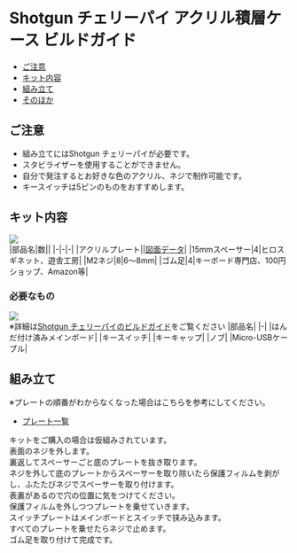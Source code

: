 # Shotgun チェリーパイ アクリル積層ケース ビルドガイド
- [ご注意](#ご注意)
- [キット内容](#キット内容)
- [組み立て](#組み立て)
- [そのほか](#そのほか)
## ご注意
- 組み立てにはShotgun チェリーパイが必要です。
- スタビライザーを使用することができません。
- 自分で発注するとお好きな色のアクリル、ネジで制作可能です。
- キースイッチは5ピンのものをおすすめします。

## キット内容
![](img/IMG_4355C.jpg)  
|部品名|数||
|-|-|-|
|アクリルプレート||[図面データ]()|
|15mmスペーサー|4|ヒロスギネット、遊舎工房|
|M2ネジ|8|6〜8mm|
|ゴム足|4|キーボード専門店、100円ショップ、Amazon等|

### 必要なもの
![](img/IMG_4355C.jpg)  
※詳細は[Shotgun チェリーパイのビルドガイド](https://github.com/Taro-Hayashi/Shotgun-CherryPie)をご覧ください
|部品名|
|-|
|はんだ付け済みメインボード|
|キースイッチ|
|キーキャップ|
|ノブ|
|Micro-USBケーブル|

## 組み立て
※プレートの順番がわからなくなった場合はこちらを参考にしてください。
 - [プレート一覧]()

キットをご購入の場合は仮組みされています。  
表面のネジを外します。  
裏返してスペーサーごと底のプレートを抜き取ります。  
ネジを外して底のプレートからスペーサーを取り除いたら保護フィルムを剥がし、ふたたびネジでスペーサーを取り付けます。  
表裏があるので穴の位置に気をつけてください。  
保護フィルムを外しつつプレートを乗せていきます。  
スイッチプレートはメインボードとスイッチで挟み込みます。  
すべてのプレートを乗せたらネジで止めます。  
ゴム足を取り付けて完成です。  
